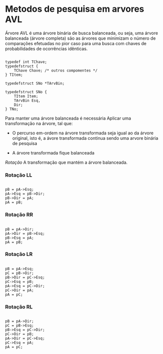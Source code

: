 # Metodos de pesquisa em arvores AVL

Árvore AVL é uma árvore binária de busca balanceada, ou seja, uma árvore balanceada (árvore completa) são as árvores que minimizam o número de comparações efetuadas no pior caso para uma busca com chaves de probabilidades de ocorrências idênticas. 

<pre><code>
typedef int TChave; 
typedefstruct {   
    TChave Chave; /* outros compomentes */ 
} TItem;  

typedefstruct SNo *TArvBin; 

typedefstruct SNo {   
    TItem Item;   
    TArvBin Esq, 
    Dir; 
} TNo;
</code></pre>

Para manter uma árvore balanceada é necessária Aplicar uma transformação na árvore, tal que:

* O percurso em-ordem na árvore transformada seja igual ao da árvore original, isto é,  a ávore transformada continua sendo uma arvore binária de pesquisa

* A árvore transformada fique balanceada

*Rotação* A transformação que mantém a árvore balanceada.

### Rotação LL

<pre><code>
pB = pA->Esq; 
pA->Esq = pB->Dir; 
pB->Dir = pA; 
pA = pB;
</code></pre>

### Rotação RR

<pre><code>
pB = pA->Dir; 
pA->Dir = pB->Esq; 
pB->Esq = pA; 
pA = pB; 
</code></pre>

### Rotação LR

<pre><code>
pB = pA->Esq; 
pC = pB->Dir; 
pB->Dir = pC->Esq;
pC->Esq = pB; 
pA->Esq = pC->Dir; 
pC->Dir = pA; 
pA = pC; 
</code></pre>

### Rotação RL

<pre><code>
pB = pA->Dir; 
pC = pB->Esq; 
pB->Esq = pC->Dir; 
pC->Dir = pB; 
pA->Dir = pC->Esq; 
pC->Esq = pA; 
pA = pC; 
</code></pre>

